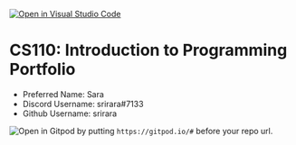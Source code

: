 [![Open in Visual Studio Code](https://classroom.github.com/assets/open-in-vscode-c66648af7eb3fe8bc4f294546bfd86ef473780cde1dea487d3c4ff354943c9ae.svg)](https://classroom.github.com/online_ide?assignment_repo_id=9875169&assignment_repo_type=AssignmentRepo)
# CS110: Introduction to Programming Portfolio

- Preferred Name: Sara 
- Discord Username: srirara#7133
- Github Username: srirara

![Open in Gitpod](https://gitpod.io/button/open-in-gitpod.svg) by putting `https://gitpod.io/#` before your repo url.
